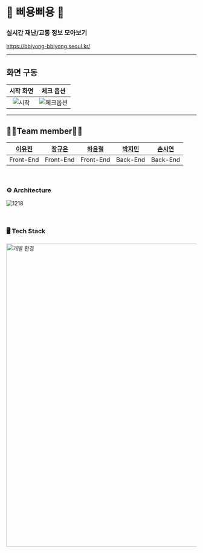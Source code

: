 # 🚨 삐용삐용 🚨
### 실시간 재난/교통 정보 모아보기
https://bbiyong-bbiyong.seoul.kr/

---

## 화면 구동
| 시작 화면 | 체크 옵션 |
| :---:| :---: |
| ![시작](https://user-images.githubusercontent.com/87255462/209643142-75e1ed64-2702-4d57-a0aa-abb474ac967b.gif) |![체크옵션](https://user-images.githubusercontent.com/87255462/209643169-8e189749-e26c-4f0a-b6cf-b48c79e74053.gif)

---

## 👨‍💻Team member👩‍💻
| [이유진](https://github.com/nijuy) | [장규은](https://github.com/gyueunnim) | [하윤철](https://github.com/Yoon-97) | [박지민](https://github.com/Jimin0304) | [손시연](https://github.com/siyeonSon) |
| :---: | :---: | :---: | :---: | :---: |
| Front-End | Front-End | Front-End | Back-End | Back-End |

<br>

### ⚙️ Architecture
![1218](https://user-images.githubusercontent.com/87802191/209575356-a3afa80d-fd13-48b6-b2ef-c0d95d3b5871.png)

<br>

### 🖥️ Tech Stack
<img width="803" alt="개발 환경" src="https://user-images.githubusercontent.com/87802191/209575348-7648516d-0964-4fda-8056-c52887c55381.png">
